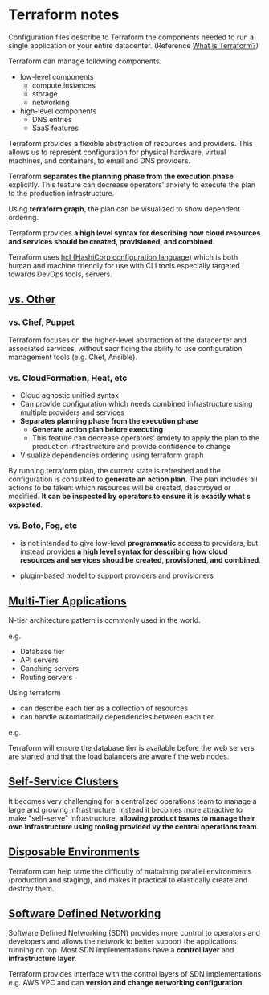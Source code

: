 Terraform notes
===

 Configuration files describe to Terraform the components needed to run a single application or your entire datacenter. (Reference [What is Terraform?](https://www.terraform.io/intro/index.html#what-is-terraform-))

 Terraform can manage following components.

- low-level components
  - compute instances
  - storage
  - networking
- high-level components
  - DNS entries
  - SaaS features

 Terraform provides a flexible abstraction of resources and providers. This allows us to represent configuration for physical hardware, virtual machines, and containers, to email and DNS providers.

 Terraform **separates the planning phase from the execution phase** explicitly.  This feature can decrease operators' anxiety to execute the plan to the production infrastructure.

 Using **terraform graph**, the plan can be visualized to show dependent ordering.

 Terraform provides **a high level syntax for describing how cloud resources and services should be created, provisioned, and combined**.

 Terraform uses [hcl (HashiCorp configuration language)](https://github.com/hashicorp/hcl) which is both human and machine friendly for use with CLI tools especially targeted towards DevOps tools, servers.


## [vs. Other](https://www.terraform.io/intro/vs/index.html)

### vs. Chef, Puppet

 Terraform focuses on the higher-level abstraction of the datacenter and associated services, without sacrificing the ability to use configuration management tools (e.g. Chef, Ansible).

### vs. CloudFormation, Heat, etc

- Cloud agnostic unified syntax
- Can provide configuration which needs combined infrastructure using multiple providers and services
- **Separates planning phase from the execution phase**
  - **Generate action plan before executing**
  - This feature can decrease operators' anxiety to apply the plan to the production infrastructure and provide confidence to change
- Visualize dependencies ordering using terraform graph


By running terraform plan, the current state is refreshed and the configuration is consulted to **generate an action plan**. The plan includes all actions to be taken: which resources will be created, desctroyed or modified. **It can be inspected by operators to ensure it is exactly what s expected**.


### vs. Boto, Fog, etc

- is not intended to give low-level **programmatic** access to providers, but instead provides **a high level syntax for describing how cloud resources and services shoud be created, provisioned, and combined**.

- plugin-based model to support providers and provisioners

## [Multi-Tier Applications](https://www.terraform.io/intro/use-cases.html#multi-tier-applications)

 N-tier architecture pattern is commonly used in the world.

e.g.

- Database tier
- API servers
- Canching servers
- Routing servers

 Using terraform

- can describe each tier as a collection of resources
- can handle automatically dependencies between each tier

e.g.

 Terraform will ensure the database tier is available before the web servers are started and that the load balancers are aware f the web nodes.

## [Self-Service Clusters](https://www.terraform.io/intro/use-cases.html#self-service-clusters)

 It becomes very challenging for a centralized operations team to manage a large and growing infrastructure.
 Instead it becomes more attractive to make "self-serve" infrastructure, **allowing product teams to manage their own infrastructure using tooling provided vy the central operations team**.

## [Disposable Environments](https://www.terraform.io/intro/use-cases.html#disposable-environments)

 Terraform can help tame the difficulty of maitaining parallel environments (production and staging), and makes it practical to elastically create and destroy them.

## [Software Defined Networking](https://www.terraform.io/intro/use-cases.html#software-defined-networking)

 Software Defined Networking (SDN) provides more control to operators and developers and allows the network to better support the applications running on top.
 Most SDN implementations have a **control layer** and **infrastructure layer**.

 Terraform provides interface with the control layers of SDN implementations e.g. AWS VPC and can **version and change networking configuration**.
